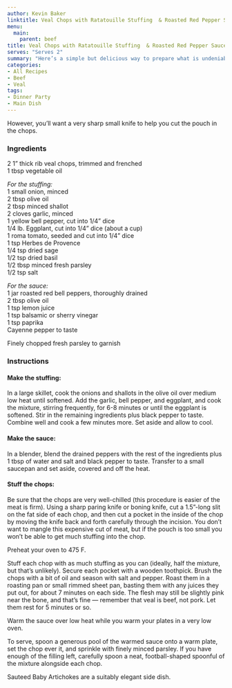 ```yaml
---
author: Kevin Baker
linktitle: Veal Chops with Ratatouille Stuffing  & Roasted Red Pepper Sauce
menu:
  main:
    parent: beef
title: Veal Chops with Ratatouille Stuffing  & Roasted Red Pepper Sauce
serves: "Serves 2"
summary: "Here’s a simple but delicious way to prepare what is undeniably a “special occasion” cut of meat. The brilliant vermilion-red sauce looks spectacular on the plate, and the whole dish is a show-stopper, but it’s not much harder than any weeknight meal."
categories:
- All Recipes
- Beef
- Veal
tags:
- Dinner Party
- Main Dish
---
```

However, you’ll want a very sharp small knife to help you cut the pouch in the chops.
### Ingredients

<div class="ingredient-list">

2 1” thick rib veal chops, trimmed and frenched  
1 tbsp vegetable oil   
  
*For the stuffing:*  
1 small onion, minced  
2 tbsp olive oil  
2 tbsp minced shallot  
2 cloves garlic, minced  
1 yellow bell pepper, cut into 1/4” dice  
1/4 lb. Eggplant, cut into 1/4” dice (about a cup)  
1 roma tomato, seeded and cut into 1/4” dice  
1 tsp Herbes de Provence  
1/4 tsp dried sage  
1/2 tsp dried basil  
1/2 tbsp minced fresh parsley   
1/2 tsp salt  
  
*For the sauce:*  
1 jar roasted red bell peppers, thoroughly drained  
2 tbsp olive oil   
1 tsp lemon juice   
1 tsp balsamic or sherry vinegar   
1 tsp paprika  
Cayenne pepper to taste  
  
Finely chopped fresh parsley to garnish  

</div>

### Instructions
#### Make the stuffing:
In a large skillet, cook the onions and shallots in the olive oil over medium low heat until softened. Add the garlic, bell pepper, and eggplant, and cook the mixture, stirring frequently, for 6-8 minutes or until the eggplant is softened. Stir in the remaining ingredients plus black pepper to taste. Combine well and cook a few minutes more. Set aside and allow to cool.

#### Make the sauce:
In a blender, blend the drained peppers with the rest of the ingredients plus 1 tbsp of water and salt and black pepper to taste. Transfer to a small saucepan and set aside, covered and off the heat.

#### Stuff the chops:
Be sure that the chops are very well-chilled (this procedure is easier of the meat is firm). Using a sharp paring knife or boning knife, cut a 1.5”-long slit on the fat side of each chop, and then cut a pocket in the inside of the chop by moving the knife back and forth carefully through the incision. You don’t want to mangle this expensive cut of meat, but if the pouch is too small you won’t be able to get much stuffing into the chop.

Preheat your oven to 475 F.

Stuff each chop with as much stuffing as you can (ideally, half the mixture, but that’s unlikely). Secure each pocket with a wooden toothpick. Brush the chops with a bit of oil and season with salt and pepper. Roast them in a roasting pan or small rimmed sheet pan, basting them with any juices they put out, for about 7 minutes on each side. The flesh may still be slightly pink near the bone, and that’s fine — remember that veal is beef, not pork. Let them rest for 5 minutes or so.

Warm the sauce over low heat while you warm your plates in a very low oven.

To serve, spoon a generous pool of the warmed sauce onto a warm plate, set the chop ever it, and sprinkle with finely minced parsley. If you have enough of the filling left, carefully spoon a neat, football-shaped spoonful of the mixture alongside each chop.

Sauteed Baby Artichokes are a suitably elegant side dish.
